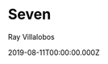 ---
title: Seven
github: https://github.com/planetoftheweb/seven
demo: https://7ty.tech/
author: Ray Villalobos
css:
  - Bootstrap
ssg:
  - Eleventy
cms:
  - Markdown
category:
  - SAAS
date: 2019-08-11T00:00:00.000Z
description: >-
  Eleventy template using Bootstrap, Sass, Webpack, Vue.js powered search,
  includes lots of other features
draft: false
publish_date: '2018-11-02T04:32:06Z'
update_date: '2021-06-28T19:26:02Z'
github_star: 126
github_fork: 45
---